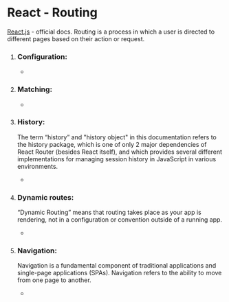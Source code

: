 # React - Routing

[React.js](https://react.dev/) - official docs.
Routing is a process in which a user is directed to different pages based on their action or request.

1. ### Configuration:

   - []()

2. ### Matching:

   - []()

3. ### History:

   <p>‍The term “history” and "history object" in this documentation refers to the history package, which is one of only 2 major dependencies of React Router (besides React itself), and which provides several different implementations for managing session history in JavaScript in various environments.</p>

   - []()

4. ### Dynamic routes:

   <p>‍“Dynamic Routing” means that routing takes place as your app is rendering, not in a configuration or convention outside of a running app.</p>

   - []()

5. ### Navigation:

   <p>‍Navigation is a fundamental component of traditional applications and single-page applications (SPAs). Navigation refers to the ability to  move from one page to another.</p>

   - []()

